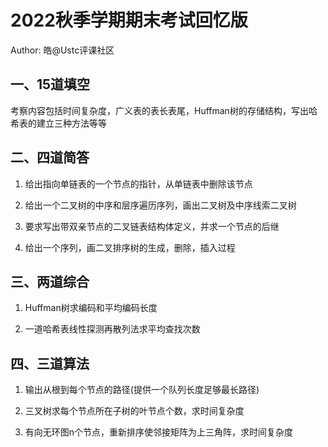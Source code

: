 # 2022秋季学期期末考试回忆版

Author: 皓@Ustc评课社区

## 一、15道填空

考察内容包括时间复杂度，广义表的表长表尾，Huffman树的存储结构，写出哈希表的建立三种方法等等

## 二、四道简答

1. 给出指向单链表的一个节点的指针，从单链表中删除该节点

2. 给出一个二叉树的中序和层序遍历序列，画出二叉树及中序线索二叉树

3. 要求写出带双亲节点的二叉链表结构体定义，并求一个节点的后继

4. 给出一个序列，画二叉排序树的生成，删除，插入过程

## 三、两道综合

1. Huffman树求编码和平均编码长度

2. 一道哈希表线性探测再散列法求平均查找次数

## 四、三道算法

1. 输出从根到每个节点的路径(提供一个队列长度足够最长路径)

2. 三叉树求每个节点所在子树的叶节点个数，求时间复杂度

3. 有向无环图n个节点，重新排序使邻接矩阵为上三角阵，求时间复杂度